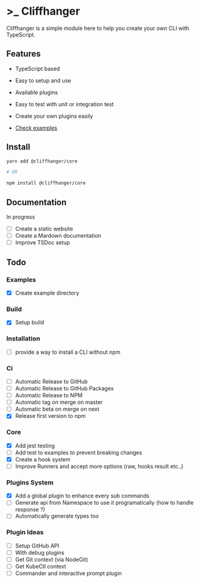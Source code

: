 # >\_ Cliffhanger

Cliffhanger is a simple module here to help you create your own CLI with TypeScript.

## Features

- TypeScript based
- Easy to setup and use
- Available plugins
- Easy to test with unit or integration test
- Create your own plugins easily

- [Check examples](https://github.com/ArthurMialon/cliffhanger/tree/master/examples)

## Install

```sh
yarn add @cliffhanger/core

# OR

npm install @cliffhanger/core
```

## Documentation

In progress

- [ ] Create a static website
- [ ] Create a Mardown documentation
- [ ] Improve TSDoc setup

## Todo

### Examples

- [x] Create example directory

### Build

- [x] Setup build

### Installation

- [ ] provide a way to install a CLI without npm

### Ci

- [ ] Automatic Release to GitHub
- [ ] Automatic Release to GitHub Packages
- [ ] Automatic Release to NPM
- [ ] Automatic tag on merge on master
- [ ] Automatic beta on merge on next
- [x] Release first version to npm

### Core

- [x] Add jest testing
- [ ] Add test to examples to prevent breaking changes
- [x] Create a hook system
- [ ] Improve Runners and accept more options (raw, hooks result etc..)

### Plugins System

- [x] Add a global plugin to enhance every sub commands
- [ ] Generate api from Namespace to use it programatically (how to handle response ?)
- [ ] Automatically generate types too

### Plugin Ideas

- [ ] Setup GitHub API
- [ ] With debug plugins
- [ ] Get Git context (via NodeGit)
- [ ] Get KubeCtl context
- [ ] Commander and interactive prompt plugin
